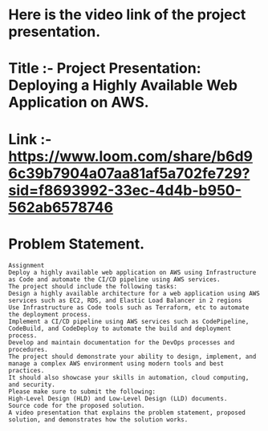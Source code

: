 # Here is the video link of the project presentation.
# Title :- Project Presentation: Deploying a Highly Available Web Application on AWS.
# Link :- https://www.loom.com/share/b6d96c39b7904a07aa81af5a702fe729?sid=f8693992-33ec-4d4b-b950-562ab6578746

# Problem Statement.

```
Assignment
Deploy a highly available web application on AWS using Infrastructure as Code and automate the CI/CD pipeline using AWS services.
The project should include the following tasks:
Design a highly available architecture for a web application using AWS services such as EC2, RDS, and Elastic Load Balancer in 2 regions
Use Infrastructure as Code tools such as Terraform, etc to automate the deployment process.
Implement a CI/CD pipeline using AWS services such as CodePipeline, CodeBuild, and CodeDeploy to automate the build and deployment process.
Develop and maintain documentation for the DevOps processes and procedures.
The project should demonstrate your ability to design, implement, and manage a complex AWS environment using modern tools and best practices.
It should also showcase your skills in automation, cloud computing, and security.
Please make sure to submit the following:
High-Level Design (HLD) and Low-Level Design (LLD) documents.
Source code for the proposed solution.
A video presentation that explains the problem statement, proposed solution, and demonstrates how the solution works.

```
